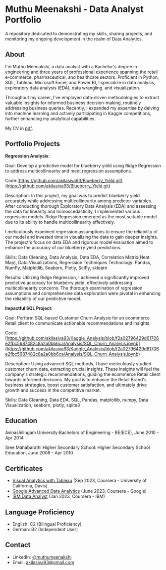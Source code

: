 # Muthu Meenakshi - Data Analyst Portfolio
A repository dedicated to demonstrating my skills, sharing projects, and monitoring my ongoing development in the realm of Data Analytics.

## About
I'm Muthu Meenakshi, a data analyst with a Bachelor's degree in engineering and three years of professional experience spanning the retail e-commerce, pharmaceutical, and healthcare sectors. Proficient in Python, SQL, Tableau, Microsoft Excel, and Power BI, I specialize in data analysis, exploratory data analysis (EDA), data wrangling, and visualization.

Throughout my career, I've employed data-driven methodologies to extract valuable insights for informed business decision-making, routinely addressing business queries. Recently, I expanded my expertise by delving into machine learning and actively participating in Kaggle competitions, further enhancing my analytical capabilities.

My CV in [pdf](https://github.com/akilasiva93/Data-Analysis-Portfolio/blob/b8aac1868e3849852cbafd61c0ac228ee98c0370/Muthu_Meenakshi_Resume_updated.pdf).

## Portfolio Projects

**Regression Analysis:**

Goal:
Develop a predictive model for blueberry yield using Ridge Regression to address multicollinearity and meet regression assumptions.

Code:[https://github.com/akilasiva93/Blueberry_Yield.git](https://github.com/akilasiva93/Blueberry_Yield.git)

Description:
In this project, my goal was to predict blueberry yield accurately while addressing multicollinearity among predictor variables. After conducting thorough Exploratory Data Analysis (EDA) and assessing the data for linearity and homoscedasticity, I implemented various regression models. Ridge Regression emerged as the most suitable model due to its ability to handle multicollinearity effectively.

I meticulously examined regression assumptions to ensure the reliability of our model and invested time in visualizing the data to gain deeper insights. The project's focus on data EDA and rigorous model evaluation aimed to enhance the accuracy of our blueberry yield predictions.

Skills: Data Cleaning, Data Analysis, Data EDA, Correlation Matrix(Heat Map), Data Visualizations, Regression Techniques
Technology: Pandas, NumPy, Matplotlib, Seaborn, Plotly, SciPy, sklearn

Results:
Utilizing Ridge Regression, I achieved a significantly improved predictive accuracy for blueberry yield, effectively addressing multicollinearity concerns. The thorough examination of regression assumptions and comprehensive data exploration were pivotal in enhancing the reliability of our predictive model.

**Impactful SQL Project:**

Goal:
Perform SQL-based Customer Churn Analysis for an ecommerce Retail client to communicate actionable recommendations and insights.

Code:[https://github.com/akilasiva93/Kaggle_Analysis/blob/f2a02796429d61706e2fbc5687482c8a2a0bb6ca/Analysis/SQL_Churn_Analysis.ipynb](https://github.com/akilasiva93/Kaggle_Analysis/blob/f2a02796429d61706e2fbc5687482c8a2a0bb6ca/Analysis/SQL_Churn_Analysis.ipynb)

Description:
Using advanced SQL methods, I have meticulously studied customer churn data, extracting crucial insights. These insights will fuel the company's strategic recommendations, guiding the ecommerce Retail client towards informed decisions. My goal is to enhance the Retail Brand's business strategies, boost customer satisfaction, and ultimately drive growth and success in the competitive market.

Skills: Data Cleaning, Data EDA, SQL, Pandas, matplotlib, numpy, Data Visualization, seaborn, plotly, sqlite3

## Education

Avinashilingam University:Bachelors of Engineering - BE(ECE), June 2010 - Apr 2014

Sree Mahabarathi Higher Secondary School: Higher Secondary School Education, June 2008 - Apr 2010

## Certificates

* [Visual Analytics with Tableau](https://coursera.org/share/b7f17cac95ddfdc98e590bfe1db162c0) (Sep 2023, Coursera - University of California, Davis)
* [Google Advanced Data Analytics](https://coursera.org/share/8ea456911dd1ed0560574770492462b1) (June 2023, Coursera - Google)
* [IBM Data Analyst](https://coursera.org/share/7d00e00958b384ec343fe60a4055ef21) (Jan 2023, Coursera - IBM)

## Language Proficiency

* English: C2 (Bilingual Proficiency)
* German: B2 (Independent User)

## Contact

* LinkedIn: [@muthumeenakshi](https://www.linkedin.com/in/muthu-meenakshi-61b36b89)
* Email: [akilasiva93@gmail.com](akilasiva93@gmail.com)

  


